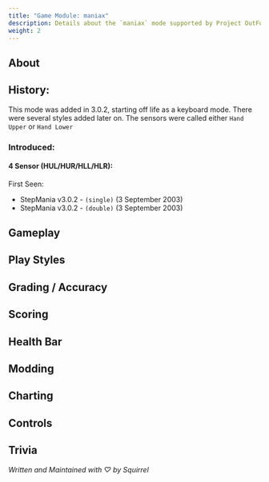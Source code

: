 ```yaml
---
title: "Game Module: maniax"
description: Details about the `maniax` mode supported by Project OutFox.
weight: 2
---
```



<!--
insert picture of gameplay 
-->

## About

## History:

This mode was added in 3.0.2, starting off life as a keyboard mode. There were several styles added later on. The sensors were called either ``Hand Upper`` or ``Hand Lower``

### Introduced:
#### 4 Sensor (HUL/HUR/HLL/HLR):

First Seen:
 * StepMania v3.0.2 - ``(single)`` (3 September 2003)
 * StepMania v3.0.2 - ``(double)`` (3 September 2003)   

## Gameplay

## Play Styles

## Grading / Accuracy

## Scoring

## Health Bar

## Modding

## Charting

## Controls

## Trivia

_Written and Maintained with ♡ by Squirrel_